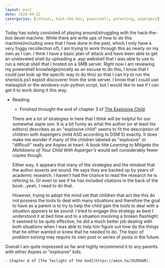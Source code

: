 ```yaml
---
layout: post
date: 2020-09-22
catergories: [infosec, hack-the-box, powershell, parenting, aspergers]
---
```


Today has solely consisted of playing around/struggling with the
hack-the-box devel machine. While there are write ups of how to do this
machine(including ones that I have done in the past, which I only have
a very foggy recollection of), I am trying to work through this as nearly
on my own as I can. I think I have a basic plan of attack and have been
able to get an unelevated shell by uploading a .asp webshell that I was
able to use to run a netcat shell that I hosted on a SMB server. Right now
I am reviewing my powershell knowledge(mostly as an excuse to do this,
I know that I could just look up the specifc way to do this) so that I can
try to run the sherlock.ps1 exploit discoverer from the smb server. I know
that I could use metasploit or the windows-vuln python script, but I would
like to see if I can get it to work doing it this way. 

- Reading:

	- Finished throught the end of chapter 3 of [The Explosive Child](https://amzn.to/2RPWSIj). 

   There are a lot of strategies in here that I think will be helpful for
our somewhat aspie son. It is a bit funny as what the author (or at least
his editors) describes as an "explosive child" seems to fit the
description of children with Aspergers (mild ASD according to DSM 5)
exactly. It does make me wonder if many of the children labeled as
"explosive" or "difficult" really are Aspies at heart. A book title
*Learning to Mitigate the Meltdowns of Your Child With Asperger's* would
sell considerably fewer copies though. 

    Either way, it appears that many of the strategies and the mindset
that the author asserts are sound. He says they are backed up by years of
academic research. I haven't had the chance to read the research he is
refering to. Or even to see if he has included citations in the back of
the book...yeah, I need to do that.

    However, trying to adopt the mind set that children that act like this
do not possess the tools to deal with many situations and therefore the
goal to have as a parent is to try to help the child gain the tools to
deal with a situation appears to be sound. I tried to engage this strategy
as best I understood it at bed time and to a situation involving a broken
flashlight. It seemed to be quite effective, he did a much better job
dealing with both situations when I was able to help him figure out how do
the things that he either wanted or knew that he needed to do. The topic
of *problem solving* may require its own post or series of posts in the
future.

Overall I am quite impressed so far and highly recommend it to any parents
with either Aspies or "explosive" kids.

	- Chapter 8 of [The Twilight of the God](https://amzn.to/3hZRUmR).
	  
